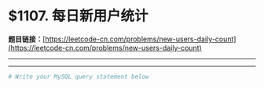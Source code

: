 # $1107. 每日新用户统计

**题目链接：**[https://leetcode-cn.com/problems/new-users-daily-count](https://leetcode-cn.com/problems/new-users-daily-count)

---

<Cards card="leetcode_1107_new-users-daily-count"></Cards>

---

```sh
# Write your MySQL query statement below
```